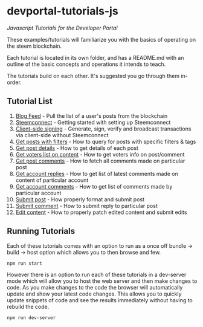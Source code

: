 # devportal-tutorials-js

_Javascript Tutorials for the Developer Portal_

These examples/tutorials will familiarize you with the basics of operating on the steem blockchain.

Each tutorial is located in its own folder, and has a README.md with an outline of the basic concepts
and operations it intends to teach.

The tutorials build on each other. It's suggested you go through them in-order.

## Tutorial List

1.  [Blog Feed](tutorials/01_blog_feed) - Pull the list of a user's posts from the blockchain
2.  [Steemconnect](tutorials/02_steemconnect) - Getting started with setting up Steemconnect
3.  [Client-side signing](tutorials/03_client_signing) - Generate, sign, verify and broadcast transactions via client-side without Steemconnect
4.  [Get posts with filters](tutorials/04_get_posts) - How to query for posts with specific filters & tags
5.  [Get post details](tutorials/05_get_post_details) - How to get details of each post
6.  [Get voters list on content](tutorials/06_get_voters_list_on_post) - How to get voters info on post/comment
7.  [Get post comments](tutorials/07_get_post_comments) - How to fetch all comments made on particular post
8.  [Get account replies](tutorials/08_get_account_replies) - How to get list of latest comments made on content of particular account
9.  [Get account comments](tutorials/09_get_account_comments) - How to get list of comments made by particular account
10. [Submit post](tutorials/10_submit_post) - How properly format and submit post
11. [Submit comment](tutorials/11_submit_comment_reply) - How to submit reply to particular post
12. [Edit content](tutorials/12_edit_content_patching) - How to properly patch edited content and submit edits

## Running Tutorials

Each of these tutorials comes with an option to run as a once off bundle -> build -> host option which allows you to then browse and few.

```
npm run start
```

However there is an option to run each of these tutorials in a dev-server mode which will allow you to host the web server and then make changes to code. As you make changes to the code the browser will automatically update and show your latest code changes. This allows you to quickly update snippets of code and see the results immediately without having to rebuild the code.

```
npm run dev-server
```
